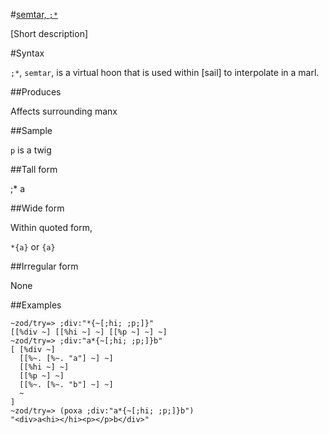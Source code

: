 #[semtar, `;*`](#smtr)

[Short description]

#Syntax

`;*`, `semtar`, is a virtual hoon that is used within [sail] to interpolate in a
marl.

##Produces

Affects surrounding manx

##Sample

`p` is a twig

##Tall form

;*  a

##Wide form

Within quoted form, 

`*{a}` or `{a}`

##Irregular form

None

##Examples

    ~zod/try=> ;div:"*{~[;hi; ;p;]}"
    [[%div ~] [[%hi ~] ~] [[%p ~] ~] ~]
    ~zod/try=> ;div:"a*{~[;hi; ;p;]}b"
    [ [%div ~]
      [[%~. [%~. "a"] ~] ~]
      [[%hi ~] ~]
      [[%p ~] ~] 
      [[%~. [%~. "b"] ~] ~]
      ~
    ]
    ~zod/try=> (poxa ;div:"a*{~[;hi; ;p;]}b")
    "<div>a<hi></hi><p></p>b</div>"
